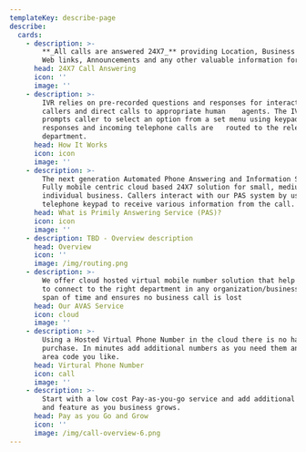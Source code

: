 ```yaml
---
templateKey: describe-page
describe:
  cards:
    - description: >-
        **_All calls are answered 24X7_** providing Location, Business Hours,
        Web links, Announcements and any other valuable information for callers
      head: 24X7 Call Answering
      icon: ''
      image: ''
    - description: >-
        IVR relies on pre-recorded questions and responses for interacting with
        callers and direct calls to appropriate human    agents. The IVR system
        prompts caller to select an option from a set menu using keypad
        responses and incoming telephone calls are   routed to the relevant
        department.
      head: How It Works
      icon: icon
      image: ''
    - description: >-
        The next generation Automated Phone Answering and Information Service.
        Fully mobile centric cloud based 24X7 solution for small, medium and
        individual business. Callers interact with our PAS system by using their
        telephone keypad to receive various information from the call.
      head: What is Primily Answering Service (PAS)?
      icon: icon
      image: ''
    - description: TBD - Overview description
      head: Overview
      icon: ''
      image: /img/routing.png
    - description: >-
        We offer cloud hosted virtual mobile number solution that help customers
        to connect to the right department in any organization/business in short
        span of time and ensures no business call is lost
      head: Our AVAS Service
      icon: cloud
      image: ''
    - description: >-
        Using a Hosted Virtual Phone Number in the cloud there is no hardware
        purchase. In minutes add additional numbers as you need them and in any
        area code you like.
      head: Virtural Phone Number
      icon: call
      image: ''
    - description: >-
        Start with a low cost Pay-as-you-go service and add additional services
        and feature as you business grows.
      head: Pay as you Go and Grow
      icon: ''
      image: /img/call-overview-6.png
---
```


